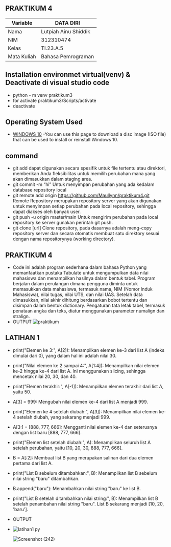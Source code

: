 ## PRAKTIKUM 4
| Variable       |    DATA DIRI         |
| ---------------| ----------------     |
| Nama           | Lutpiah Ainu Shiddik |                                          
| NIM            | 312310474            |
| Kelas          | TI.23.A.5            |
| Mata Kuliah    |Bahasa Pemrograman    |

## Installation environmet virtual(venv) & Deactivate di visual studio code
- python - m venv praktikum3
- for activate praktikum3/Scripts/activate
- deactivate
## Operating System Used
* [WINDOWS 10](https://www.microsoft.com/software-download/windows10) -You can use this page to download a disc image (ISO file) that can be used to install or reinstall Windows 10.
## command 
 - git add dapat digunakan secara spesifik untuk file tertentu atau direktori, memberikan Anda fleksibilitas untuk memilih perubahan mana yang akan dimasukkan dalam staging 
  area.
 - git commit -m “hi” Untuk menyimpan perubahan yang ada kedalam database repository local
 - git remote add origin https://github.com/Maullynn/praktikum4.git Remote Repository merupakan repository server yang akan digunakan untuk menyimpan setiap perubahan pada 
   local repository, sehingga dapat diakses oleh banyak user.
 - git push -u origin master/main Untuk mengirim perubahan pada local repository ke server gunakan perintah git push.
 - git clone [url] Clone repository, pada dasarnya adalah meng-copy repository server dan secara otomatis membuat satu direktory sesuai dengan nama repositorynya (working 
   directory).
## PRAKTIKUM 4
- Code ini adalah program sederhana dalam bahasa Python yang memanfaatkan pustaka Tabulate untuk mengumpulkan data nilai mahasiswa dan menampilkan hasilnya dalam bentuk 
  tabel. Program berjalan dalam perulangan dimana pengguna diminta untuk memasukkan data mahasiswa, termasuk nama, NIM (Nomor Induk Mahasiswa), nilai tugas, nilai UTS, dan 
  nilai UAS. Setelah data dimasukkan, nilai akhir dihitung berdasarkan bobot tertentu dan disimpan dalam bentuk dictionary. Pengaturan tata letak tabel, termasuk penataan 
  angka dan teks, diatur menggunakan parameter numalign dan stralign.
- OUTPUT
![praktikum](https://github.com/lutpi9/praktikum9/assets/147919251/591bd186-064a-4f38-a06c-ad4d0fc87a13)
## LATIHAN 1
- print("Elemen ke 3:", A[2]): Menampilkan elemen ke-3 dari list A (indeks 
  dimulai dari 0), yang dalam hal ini adalah nilai 30.
- print("Nilai elemen ke 2 sampai 4:", A[1:4]): Menampilkan nilai elemen ke-2 hingga ke-4 dari list A. Ini menggunakan slicing, sehingga mencetak nilai 20, 30, dan 40.
- print("Elemen terakhir:", A[-1]): Menampilkan elemen terakhir dari list A, yaitu 50.
- A[3] = 999: Mengubah nilai elemen ke-4 dari list A menjadi 999.
- print("Elemen ke 4 setelah diubah:", A[3]): Menampilkan nilai elemen ke-4 setelah diubah, yang sekarang menjadi 999.
- A[3:] = [888, 777, 666]: Mengganti nilai elemen ke-4 dan seterusnya dengan list baru [888, 777, 666].
- print("Elemen list setelah diubah:", A): Menampilkan seluruh list A setelah perubahan, yaitu [10, 20, 30, 888, 777, 666].
- B = A[:2]: Membuat list B yang merupakan salinan dari dua elemen pertama dari list A.
- print("List B sebelum ditambahkan:", B): Menampilkan list B sebelum nilai string "baru" ditambahkan.
- B.append("baru"): Menambahkan nilai string "baru" ke list B.
- print("List B setelah ditambahkan nilai string:", B): Menampilkan list B setelah penambahan nilai string "baru". List B sekarang menjadi [10, 20, 'baru'].
- OUTPUT
- ![latihan1 py](https://github.com/lutpi9/praktikum9/assets/147919251/30c6f584-65b4-4a33-a061-cdffa73d705a)

  ![Screenshot (242)](https://github.com/Maullynn/praktikum4/assets/144296695/2d558578-f4c7-4c5f-9f82-8cb1bbefe835)
